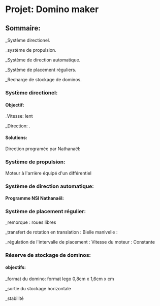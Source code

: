 # Projet: Domino maker

## Sommaire:

_Système directionel.

_système de propulsion.

_Système de direction automatique.

_Système de placement réguliers.

_Recharge de stockage de dominos.

### Système directionel:

#### Objectif:

_Vitesse: lent

_Direction: .

#### Solutions:

Direction programée par Nathanaël:

### Système de propulsion:

Moteur à l'arrière équipé d'un différentiel 

### Système de direction automatique:

#### Programme NSI Nathanaël:



### Système de placement régulier:

_remorque :
    roues libres
    
_transfert de rotation en translation :
    Bielle manivelle :

_régulation de l'intervalle de placement :
    Vitesse du moteur :
        Constante

### Réserve de stockage de dominos:

#### objectifs:

_format du domino: format lego 0,8cm x 1,6cm x cm

_sortie du stockage horizontale

_stabilité
